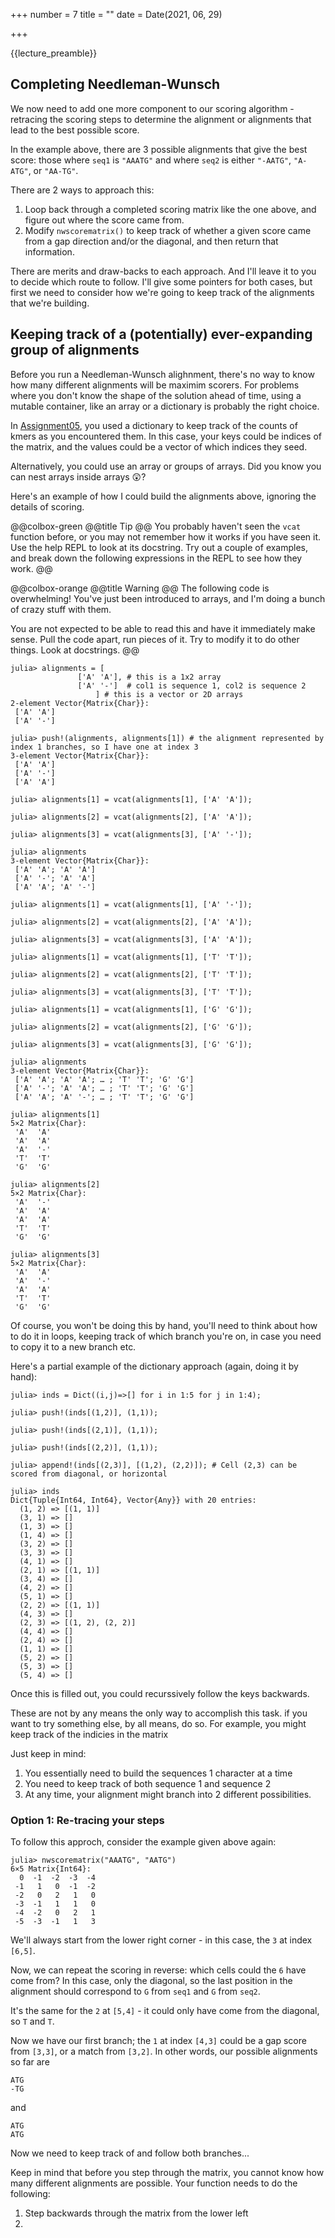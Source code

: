 +++
number = 7
title = ""
date = Date(2021, 06, 29)

+++

{{lecture_preamble}}

## Completing Needleman-Wunsch

We now need to add one more component to our scoring algorithm -
retracing the scoring steps to determine the alignment
or alignments that lead to the best possible score.

In the example above, there are 3 possible alignments that give the best score:
those where `seq1` is `"AAATG"` and where `seq2` is either
`"-AATG"`, `"A-ATG"`, or `"AA-TG"`.

There are 2 ways to approach this:

1. Loop back through a completed scoring matrix like the one above,
   and figure out where the score came from.
2. Modify `nwscorematrix()` to keep track of whether a given score
   came from a gap direction and/or the diagonal,
   and then return that information.

There are merits and draw-backs to each approach.
And I'll leave it to you to decide which route to follow.
I'll give some pointers for both cases,
but first we need to consider how we're going to keep track
of the alignments that we're building.

## Keeping track of a (potentially) ever-expanding group of alignments

Before you run a Needleman-Wunsch alighnment,
there's no way to know how many different alignments will be maximim scorers.
For problems where you don't know the shape of the solution ahead of time,
using a mutable container, like an array or a dictionary
is probably the right choice.

In [Assignment05](/assignments/Assignment05),
you used a dictionary to keep track of the counts of kmers
as you encountered them.
In this case, your keys could be indices of the matrix,
and the values could be a vector of which indices they seed.

Alternatively, you could use an array or groups of arrays.
Did you know you can nest arrays inside arrays 😲?

Here's an example of how I could build the alignments above,
ignoring the details of scoring.

@@colbox-green
@@title
Tip
@@
You probably haven't seen the `vcat` function before,
or you may not remember how it works if you have seen it.
Use the help REPL to look at its docstring.
Try out a couple of examples,
and break down the following expressions in the REPL
to see how they work.
@@

@@colbox-orange
@@title
Warning
@@
The following code is overwhelming!
You've just been introduced to arrays,
and I'm doing a bunch of crazy stuff with them.

You are not expected to be able to read this and have it immediately make sense.
Pull the code apart, run pieces of it.
Try to modify it to do other things.
Look at docstrings.
@@

```julia-repl
julia> alignments = [
               ['A' 'A'], # this is a 1x2 array
               ['A' '-']  # col1 is sequence 1, col2 is sequence 2
                   ] # this is a vector or 2D arrays
2-element Vector{Matrix{Char}}:
 ['A' 'A']
 ['A' '-']

julia> push!(alignments, alignments[1]) # the alignment represented by index 1 branches, so I have one at index 3
3-element Vector{Matrix{Char}}:
 ['A' 'A']
 ['A' '-']
 ['A' 'A']

julia> alignments[1] = vcat(alignments[1], ['A' 'A']);

julia> alignments[2] = vcat(alignments[2], ['A' 'A']);

julia> alignments[3] = vcat(alignments[3], ['A' '-']);

julia> alignments
3-element Vector{Matrix{Char}}:
 ['A' 'A'; 'A' 'A']
 ['A' '-'; 'A' 'A']
 ['A' 'A'; 'A' '-']

julia> alignments[1] = vcat(alignments[1], ['A' '-']);

julia> alignments[2] = vcat(alignments[2], ['A' 'A']);

julia> alignments[3] = vcat(alignments[3], ['A' 'A']);

julia> alignments[1] = vcat(alignments[1], ['T' 'T']);

julia> alignments[2] = vcat(alignments[2], ['T' 'T']);

julia> alignments[3] = vcat(alignments[3], ['T' 'T']);

julia> alignments[1] = vcat(alignments[1], ['G' 'G']);

julia> alignments[2] = vcat(alignments[2], ['G' 'G']);

julia> alignments[3] = vcat(alignments[3], ['G' 'G']);

julia> alignments
3-element Vector{Matrix{Char}}:
 ['A' 'A'; 'A' 'A'; … ; 'T' 'T'; 'G' 'G']
 ['A' '-'; 'A' 'A'; … ; 'T' 'T'; 'G' 'G']
 ['A' 'A'; 'A' '-'; … ; 'T' 'T'; 'G' 'G']

julia> alignments[1]
5×2 Matrix{Char}:
 'A'  'A'
 'A'  'A'
 'A'  '-'
 'T'  'T'
 'G'  'G'

julia> alignments[2]
5×2 Matrix{Char}:
 'A'  '-'
 'A'  'A'
 'A'  'A'
 'T'  'T'
 'G'  'G'

julia> alignments[3]
5×2 Matrix{Char}:
 'A'  'A'
 'A'  '-'
 'A'  'A'
 'T'  'T'
 'G'  'G'
```

Of course, you won't be doing this by hand,
you'll need to think about how to do it in loops,
keeping track of which branch you're on,
in case you need to copy it to a new branch etc.

Here's a partial example of the dictionary approach
(again, doing it by hand):

```julia-repl
julia> inds = Dict((i,j)=>[] for i in 1:5 for j in 1:4);

julia> push!(inds[(1,2)], (1,1));

julia> push!(inds[(2,1)], (1,1));

julia> push!(inds[(2,2)], (1,1));

julia> append!(inds[(2,3)], [(1,2), (2,2)]); # Cell (2,3) can be scored from diagonal, or horizontal

julia> inds
Dict{Tuple{Int64, Int64}, Vector{Any}} with 20 entries:
  (1, 2) => [(1, 1)]
  (3, 1) => []
  (1, 3) => []
  (1, 4) => []
  (3, 2) => []
  (3, 3) => []
  (4, 1) => []
  (2, 1) => [(1, 1)]
  (3, 4) => []
  (4, 2) => []
  (5, 1) => []
  (2, 2) => [(1, 1)]
  (4, 3) => []
  (2, 3) => [(1, 2), (2, 2)]
  (4, 4) => []
  (2, 4) => []
  (1, 1) => []
  (5, 2) => []
  (5, 3) => []
  (5, 4) => []
```

Once this is filled out, you could recurssively follow the keys backwards.

These are not by any means the only way to accomplish this task.
if you want to try something else, by all means, do so.
For example, you might keep track of the indicies in the matrix

Just keep in mind:

1. You essentially need to build the sequences 1 character at a time
2. You need to keep track of both sequence 1 and sequence 2
3. At any time, your alignment might branch into 2 different possibilities.

### Option 1: Re-tracing your steps

To follow this approch,
consider the example given above again:

```julia-repl
julia> nwscorematrix("AAATG", "AATG")
6×5 Matrix{Int64}:
  0  -1  -2  -3  -4
 -1   1   0  -1  -2
 -2   0   2   1   0
 -3  -1   1   1   0
 -4  -2   0   2   1
 -5  -3  -1   1   3
```

We'll always start from the lower right corner - in this case,
the `3` at index `[6,5]`.

Now, we can repeat the scoring in reverse:
which cells could the `6` have come from?
In this case, only the diagonal, so the last position in the alignment
should correspond to `G` from `seq1` and `G` from `seq2`.

It's the same for the `2` at `[5,4]` - it could only have come from the diagonal,
so `T` and `T`.

Now we have our first branch; the `1` at index `[4,3]`
could be a gap score from `[3,3]`,
or a match from `[3,2]`.
In other words, our possible alignments so far are

```
ATG
-TG
```

and

```
ATG
ATG
```

Now we need to keep track of and follow both branches...

Keep in mind that before you step through the matrix,
you cannot know how many different alignments are possible.
Your function needs to do the following:

1. Step backwards through the matrix from the lower left
2. 